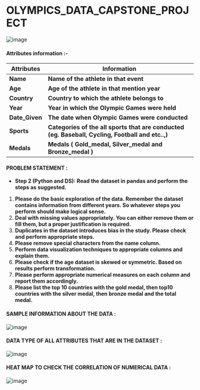 # OLYMPICS_DATA_CAPSTONE_PROJECT
![image](https://user-images.githubusercontent.com/98200001/171217757-e0880e7a-98f1-4988-91dd-11cf63715e96.png)

#### Attributes information :-
| **Attributes** | **Information** |
| --- | --- | 
| **Name** | **Name of the athlete in that event**|
| **Age** | **Age of the athlete in that mention year**|
| **Country** | **Country to which the athlete belongs to**|
| **Year** | **Year in which the Olympic Games were held**|
| **Date_Given** | **The date when Olympic Games were conducted**|
| **Sports** | **Categories of the all sports that are conducted (eg. Baseball, Cycling, Football and etc..,)**|
| **Medals** | **Medals ( Gold_medal, Silver_medal and Bronze_medal )**| 

#### PROBLEM STATEMENT :
* **Step 2 (Python and DS): Read the dataset in pandas and perform the steps as suggested.**

 1. **Please do the basic exploration of the data. Remember the dataset contains information from different years. So whatever steps you perform should make logical sense.**
 2. **Deal with missing values appropriately. You can either remove them or fill them, but a proper justification is required.**
 3. **Duplicates in the dataset introduces bias in the study. Please check and perform appropriate steps.**
 4. **Please remove special characters from the name column.**
 5. **Perform data visualization techniques to appropriate columns and explain them.**
 6. **Please check if the age dataset is skewed or symmetric. Based on results perform transformation.**
 7. **Please perform appropriate numerical measures on each column and report them accordingly.**
 8. **Please list the top 10 countries with the gold medal, then top10 countries with the silver medal, then bronze medal and the total medal.**


#### **SAMPLE INFORMATION ABOUT THE DATA :**
![image](https://user-images.githubusercontent.com/98200001/171218244-2d5072ad-1636-4965-8a57-f61166922cc0.png)

#### **DATA TYPE OF ALL ATTRIBUTES THAT ARE IN THE DATASET :**
![image](https://user-images.githubusercontent.com/98200001/171218638-70cf3f42-6e65-476d-8db3-801fa85fa7a2.png)

#### **HEAT MAP TO CHECK THE CORRELATION OF NUMERICAL DATA :**
![image](https://user-images.githubusercontent.com/98200001/171218843-d901f9f8-482e-4f73-88ad-1d90d00e3ad5.png)
